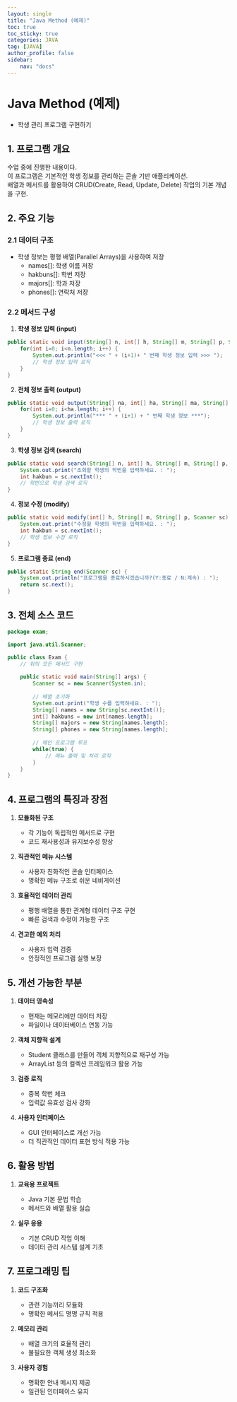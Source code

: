 ```yaml
---
layout: single
title: "Java Method (예제)"
toc: true
toc_sticky: true
categories: JAVA
tag: [JAVA]
author_profile: false
sidebar:
    nav: "docs"
---
```


# Java Method (예제)

* 학생 관리 프로그램 구현하기

## 1. 프로그램 개요

수업 중에 진행한 내용이다.<br/>이 프로그램은 기본적인 학생 정보를 관리하는 콘솔 기반 애플리케이션.<br/>배열과 메서드를 활용하여 CRUD(Create, Read, Update, Delete) 작업의 기본 개념을 구현.<br/>

## 2. 주요 기능

### 2.1 데이터 구조

- 학생 정보는 평행 배열(Parallel Arrays)을 사용하여 저장
  - names[]: 학생 이름 저장
  - hakbuns[]: 학번 저장
  - majors[]: 학과 저장
  - phones[]: 연락처 저장

### 2.2 메서드 구성

1. **학생 정보 입력 (input)**

```java
public static void input(String[] n, int[] h, String[] m, String[] p, Scanner sc) {
    for(int i=0; i<n.length; i++) {
        System.out.println("<<< " + (i+1)+ " 번째 학생 정보 입력 >>> ");
        // 학생 정보 입력 로직
    }
}
```

2. **전체 정보 출력 (output)**

```java
public static void output(String[] na, int[] ha, String[] ma, String[] ph) {
    for(int i=0; i<ha.length; i++) {
        System.out.println("*** " + (i+1) + " 번째 학생 정보 ***");
        // 학생 정보 출력 로직
    }
}
```

3. **학생 정보 검색 (search)**

```java
public static void search(String[] n, int[] h, String[] m, String[] p, Scanner sc) {
    System.out.print("조회할 학생의 학번을 입력하세요. : ");
    int hakbun = sc.nextInt();
    // 학번으로 학생 검색 로직
}
```

4. **정보 수정 (modify)**

```java
public static void modify(int[] h, String[] m, String[] p, Scanner sc) {
    System.out.print("수정할 학생의 학번을 입력하세요. : ");
    int hakbun = sc.nextInt();
    // 학생 정보 수정 로직
}
```

5. **프로그램 종료 (end)**

```java
public static String end(Scanner sc) {
    System.out.println("프로그램을 종료하시겠습니까?(Y:종료 / N:계속) : ");
    return sc.next();
}
```

## 3. 전체 소스 코드

```java
package exam;

import java.util.Scanner;

public class Exam {
    // 위의 모든 메서드 구현
    
    public static void main(String[] args) {
        Scanner sc = new Scanner(System.in);
        
        // 배열 초기화
        System.out.print("학생 수를 입력하세요. : ");
        String[] names = new String[sc.nextInt()];
        int[] hakbuns = new int[names.length];
        String[] majors = new String[names.length];
        String[] phones = new String[names.length];
        
        // 메인 프로그램 루프
        while(true) {
            // 메뉴 출력 및 처리 로직
        }
    }
}
```

## 4. 프로그램의 특징과 장점

1. **모듈화된 구조**
   - 각 기능이 독립적인 메서드로 구현
   - 코드 재사용성과 유지보수성 향상

2. **직관적인 메뉴 시스템**
   - 사용자 친화적인 콘솔 인터페이스
   - 명확한 메뉴 구조로 쉬운 네비게이션

3. **효율적인 데이터 관리**
   - 평행 배열을 통한 관계형 데이터 구조 구현
   - 빠른 검색과 수정이 가능한 구조

4. **견고한 예외 처리**
   - 사용자 입력 검증
   - 안정적인 프로그램 실행 보장

## 5. 개선 가능한 부분

1. **데이터 영속성**
   - 현재는 메모리에만 데이터 저장
   - 파일이나 데이터베이스 연동 가능

2. **객체 지향적 설계**
   - Student 클래스를 만들어 객체 지향적으로 재구성 가능
   - ArrayList 등의 컬렉션 프레임워크 활용 가능

3. **검증 로직**
   - 중복 학번 체크
   - 입력값 유효성 검사 강화

4. **사용자 인터페이스**
   - GUI 인터페이스로 개선 가능
   - 더 직관적인 데이터 표현 방식 적용 가능

## 6. 활용 방법

1. **교육용 프로젝트**
   - Java 기본 문법 학습
   - 메서드와 배열 활용 실습

2. **실무 응용**
   - 기본 CRUD 작업 이해
   - 데이터 관리 시스템 설계 기초

## 7. 프로그래밍 팁

1. **코드 구조화**
   - 관련 기능끼리 모듈화
   - 명확한 메서드 명명 규칙 적용

2. **메모리 관리**
   - 배열 크기의 효율적 관리
   - 불필요한 객체 생성 최소화

3. **사용자 경험**
   - 명확한 안내 메시지 제공
   - 일관된 인터페이스 유지